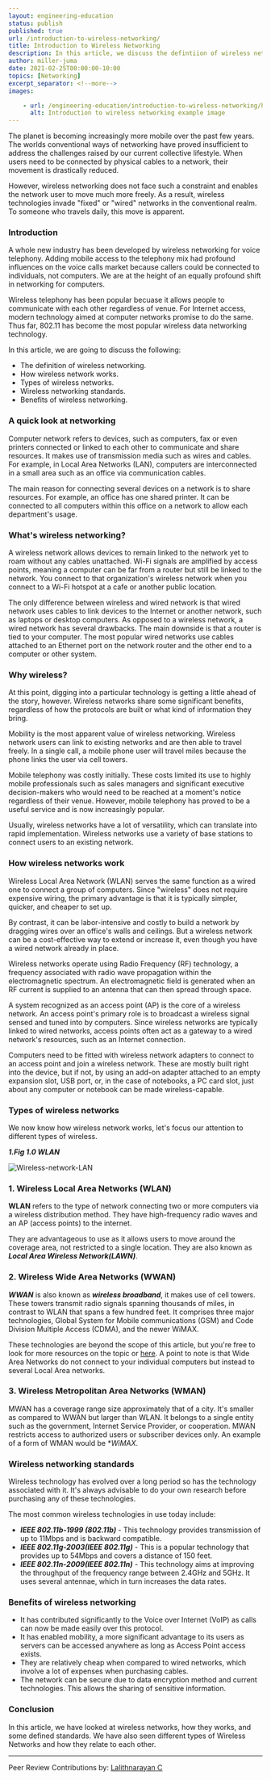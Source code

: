 ```yaml
---
layout: engineering-education
status: publish
published: true
url: /introduction-to-wireless-networking/
title: Introduction to Wireless Networking
description: In this article, we discuss the defintiion of wireless networking, types of wireless networks, standards associated with wireless networks and benefits of wireless networking.
author: miller-juma
date: 2021-02-25T00:00:00-10:00
topics: [Networking]
excerpt_separator: <!--more-->
images:

    - url: /engineering-education/introduction-to-wireless-networking/hero.jpg
      alt: Introduction to wireless networking example image
---
```

The planet is becoming increasingly more mobile over the past few years. The worlds conventional ways of networking have proved insufficient to address the challenges raised by our current collective lifestyle. When users need to be connected by physical cables to a network, their movement is drastically reduced.   
<!--more-->
However, wireless networking does not face such a constraint and enables the network user to move much more freely. As a result, wireless technologies invade "fixed" or "wired" networks in the conventional realm. To someone who travels daily, this move is apparent.
### Introduction
A whole new industry has been developed by wireless networking for voice telephony. Adding mobile access to the telephony mix had profound influences on the voice calls market because callers could be connected to individuals, not computers. We are at the height of an equally profound shift in networking for computers.  

Wireless telephony has been popular becuase it allows people to communicate with each other regardless of venue. For Internet access, modern technology aimed at computer networks promise to do the same. Thus far, 802.11 has become the most popular wireless data networking technology.

In this article, we are going to discuss the following:
- The definition of wireless networking.
- How wireless network works.
- Types of wireless networks.
- Wireless networking standards.  
- Benefits of wireless networking.

### A quick look at networking
Computer network refers to devices, such as computers, fax or even printers connected or linked to each other to communicate and share resources. It makes use of transmission media such as wires and cables. For example, in Local Area Networks (LAN), computers are interconnected in a small area such as an office via communication cables.  

The main reason for connecting several devices on a network is to share resources. For example, an office has one shared printer. It can be connected to all computers within this office on a network to allow each department's usage.  

### What's wireless networking?
A wireless network allows devices to remain linked to the network yet to roam without any cables unattached. Wi-Fi signals are amplified by access points, meaning a computer can be far from a router but still be linked to the network. You connect to that organization's wireless network when you connect to a Wi-Fi hotspot at a cafe or another public location.  

The only difference between wireless and wired network is that wired network uses cables to link devices to the Internet or another network, such as laptops or desktop computers. As opposed to a wireless network, a wired network has several drawbacks. The main downside is that a router is tied to your computer. The most popular wired networks use cables attached to an Ethernet port on the network router and the other end to a computer or other system.

### Why wireless?
At this point, digging into a particular technology is getting a little ahead of the story, however. Wireless networks share some significant benefits, regardless of how the protocols are built or what kind of information they bring.  

Mobility is the most apparent value of wireless networking. Wireless network users can link to existing networks and are then able to travel freely. In a single call, a mobile phone user will travel miles because the phone links the user via cell towers. 

Mobile telephony was costly initially. These costs limited its use to highly mobile professionals such as sales managers and significant executive decision-makers who would need to be reached at a moment's notice regardless of their venue. However, mobile telephony has proved to be a useful service and is now increasingly popular.  

Usually, wireless networks have a lot of versatility, which can translate into rapid implementation. Wireless networks use a variety of base stations to connect users to an existing network.  

### How wireless networks work
Wireless Local Area Network (WLAN) serves the same function as a wired one to connect a group of computers. Since "wireless" does not require expensive wiring, the primary advantage is that it is typically simpler, quicker, and cheaper to set up.

By contrast, it can be labor-intensive and costly to build a network by dragging wires over an office's walls and ceilings. But a wireless network can be a cost-effective way to extend or increase it, even though you have a wired network already in place.  

Wireless networks operate using Radio Frequency (RF) technology, a frequency associated with radio wave propagation within the electromagnetic spectrum. An electromagnetic field is generated when an RF current is supplied to an antenna that can then spread through space. 

A system recognized as an access point (AP) is the core of a wireless network. An access point's primary role is to broadcast a wireless signal sensed and tuned into by computers. Since wireless networks are typically linked to wired networks, access points often act as a gateway to a wired network's resources, such as an Internet connection.  

Computers need to be fitted with wireless network adapters to connect to an access point and join a wireless network. These are mostly built right into the device, but if not, by using an add-on adapter attached to an empty expansion slot, USB port, or, in the case of notebooks, a PC card slot, just about any computer or notebook can be made wireless-capable.  

### Types of wireless networks
We now know how wireless network works, let's focus our attention to different types of wireless.  

***1.Fig 1.0 WLAN***

![Wireless-network-LAN](/introduction-to-wireless-networking/wireless-network.jpg)

### 1. Wireless Local Area Networks (WLAN)

**WLAN** refers to the type of network connecting two or more computers via a wireless distribution method. They have high-frequency radio waves and an AP (access points) to the internet. 

They are advantageous to use as it allows users to move around the coverage area, not restricted to a single location. They are also known as ***Local Area Wireless Network(LAWN)***.


### 2. Wireless Wide Area Networks (WWAN)
***WWAN*** is also known as ***wireless broadband***, it makes use of cell towers. These towers transmit radio signals spanning thousands of miles, in contrast to WLAN that spans a few hundred feet. It comprises three major technologies, Global System for Mobile communications (GSM) and Code Division Multiple Access (CDMA), and the newer WiMAX. 

These technologies are beyond the scope of this article, but you're free to look for more resources on the topic or [here](https://www.pcmag.com/news/cdma-vs-gsm-whats-the-difference). A point to note is that Wide Area Networks do not connect to your individual computers but instead to several Local Area networks.  

### 3. Wireless Metropolitan Area Networks (WMAN)
MWAN has a coverage range size approximately that of a city. It's smaller as compared to WWAN but larger than WLAN. It belongs to a single entity such as the government, Internet Service Provider, or cooperation. MWAN restricts access to authorized users or subscriber devices only. An example of a form of WMAN would be **WiMAX*.

### Wireless networking standards 
Wireless technology has evolved over a long period so has the technology associated with it. It's always advisable to do your own research before purchasing any of these technologies.   

The most common wireless technologies in use today include:
- ***IEEE 802.11b-1999 (802.11b)*** - This technology provides transmission of up to 11Mbps and is backward compatible.  
- ***IEEE 802.11g-2003(IEEE 802.11g)*** - This is a popular technology that provides up to 54Mbps and covers a distance of 150 feet.  
- ***IEEE 802.11n-2009(IEEE 802.11n)*** - This technology aims at improving the throughput of the frequency range between 2.4GHz and 5GHz. It uses several antennae, which in turn increases the data rates.  

### Benefits of wireless networking
- It has contributed significantly to the Voice over Internet (VoIP) as calls can now be made easily over this protocol.  
- It has enabled mobility, a more significant advantage to its users as servers can be accessed anywhere as long as Access Point access exists.  
- They are relatively cheap when compared to wired networks, which involve a lot of expenses when purchasing cables.  
- The network can be secure due to data encryption method and current technologies. This allows the sharing of sensitive information.

### Conclusion
In this article, we have looked at wireless networks, how they works, and some defined standards. We have also seen different types of Wireless Networks and how they relate to each other. 

---
Peer Review Contributions by: [Lalithnarayan C](/authors/lalithnarayan-c/)
